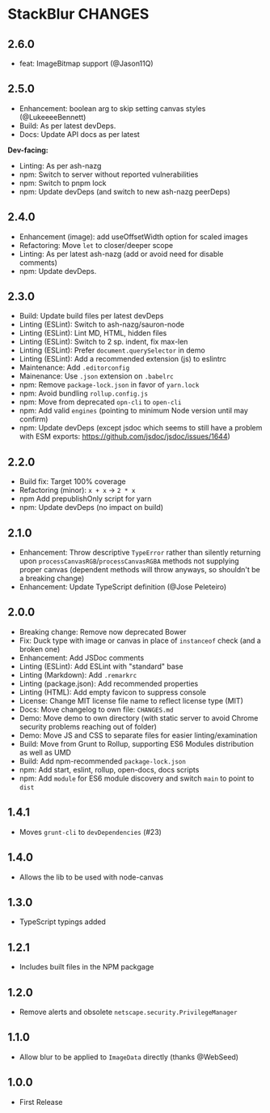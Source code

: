 # StackBlur CHANGES

## 2.6.0

- feat: ImageBitmap support (@Jason11Q)

## 2.5.0

- Enhancement: boolean arg to skip setting canvas styles (@LukeeeeBennett)
- Build: As per latest devDeps.
- Docs: Update API docs as per latest

**Dev-facing:**

- Linting: As per ash-nazg
- npm: Switch to server without reported vulnerabilities
- npm: Switch to pnpm lock
- npm: Update devDeps (and switch to new ash-nazg peerDeps)

## 2.4.0

- Enhancement (image): add useOffsetWidth option for scaled images
- Refactoring: Move `let` to closer/deeper scope
- Linting: As per latest ash-nazg (add or avoid need for disable comments)
- npm: Update devDeps.

## 2.3.0

- Build: Update build files per latest devDeps
- Linting (ESLint): Switch to ash-nazg/sauron-node
- Linting (ESLint): Lint MD, HTML, hidden files
- Linting (ESLint): Switch to 2 sp. indent, fix max-len
- Linting (ESLint): Prefer `document.querySelector` in demo
- Linting (ESLint): Add a recommended extension (js) to eslintrc
- Maintenance: Add `.editorconfig`
- Mainenance: Use `.json` extension on `.babelrc`
- npm: Remove `package-lock.json` in favor of `yarn.lock`
- npm: Avoid bundling `rollup.config.js`
- npm: Move from deprecated `opn-cli` to `open-cli`
- npm: Add valid `engines` (pointing to minimum Node version until may confirm)
- npm: Update devDeps (except jsdoc which seems to still have a problem
    with ESM exports: <https://github.com/jsdoc/jsdoc/issues/1644>)

## 2.2.0

- Build fix: Target 100% coverage
- Refactoring (minor): `x + x` -> `2 * x`
- npm Add prepublishOnly script for yarn
- npm: Update devDeps (no impact on build)

## 2.1.0

- Enhancement: Throw descriptive `TypeError` rather than silently returning
    upon `processCanvasRGB`/`processCanvasRGBA` methods not supplying proper
    canvas (dependent methods will throw anyways, so shouldn't be a
    breaking change)
- Enhancement: Update TypeScript definition (@Jose Peleteiro)

## 2.0.0

- Breaking change: Remove now deprecated Bower
- Fix: Duck type with image or canvas in place of `instanceof` check
    (and a broken one)
- Enhancement: Add JSDoc comments
- Linting (ESLint): Add ESLint with "standard" base
- Linting (Markdown): Add `.remarkrc`
- Linting (package.json): Add recommended properties
- Linting (HTML): Add empty favicon to suppress console
- License: Change MIT license file name to reflect license type (MIT)
- Docs: Move changelog to own file: `CHANGES.md`
- Demo: Move demo to own directory (with static server to avoid Chrome
    security problems reaching out of folder)
- Demo: Move JS and CSS to separate files for easier linting/examination
- Build: Move from Grunt to Rollup, supporting ES6 Modules distribution
    as well as UMD
- Build: Add npm-recommended `package-lock.json`
- npm: Add start, eslint, rollup, open-docs, docs scripts
- npm: Add `module` for ES6 module discovery and switch `main` to point
    to `dist`

## 1.4.1

- Moves `grunt-cli` to `devDependencies` (#23)

## 1.4.0

- Allows the lib to be used with node-canvas

## 1.3.0

- TypeScript typings added

## 1.2.1

- Includes built files in the NPM packgage

## 1.2.0

- Remove alerts and obsolete `netscape.security.PrivilegeManager`

## 1.1.0

- Allow blur to be applied to `ImageData` directly (thanks @WebSeed)

## 1.0.0

- First Release
